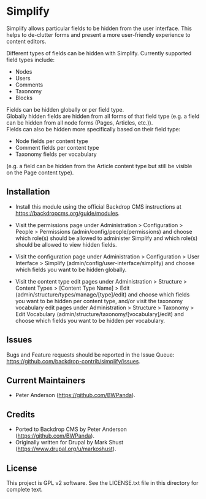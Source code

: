 Simplify
========

Simplify allows particular fields to be hidden from the user interface. This
helps to de-clutter forms and present a more user-friendly experience to content
editors.

Different types of fields can be hidden with Simplify. Currently supported field
types include:

- Nodes
- Users
- Comments
- Taxonomy
- Blocks

Fields can be hidden globally or per field type.  
Globally hidden fields are hidden from all forms of that field type (e.g. a
field can be hidden from all node forms (Pages, Articles, etc.)).  
Fields can also be hidden more specifically based on their field type:

- Node fields per content type
- Comment fields per content type
- Taxonomy fields per vocabulary

(e.g. a field can be hidden from the Article content type but still be visible
on the Page content type).

Installation
------------

- Install this module using the official Backdrop CMS instructions at
  https://backdropcms.org/guide/modules.

- Visit the permissions page under Administration > Configuration > People >
  Permissions (admin/config/people/permissions) and choose which role(s) should
  be allowed to administer Simplify and which role(s) should be allowed to view
  hidden fields.

- Visit the configuration page under Administration > Configuration > User
  Interface > Simplify (admin/config/user-interface/simplify) and choose which
  fields you want to be hidden globally.

- Visit the content type edit pages under Administration > Structure > Content
  Types > [Content Type Name] > Edit (admin/structure/types/manage/[type]/edit)
  and choose which fields you want to be hidden per content type, and/or visit
  the taxonomy vocabulary edit pages under Administration > Structure >
  Taxonomy > Edit Vocabulary (admin/structure/taxonomy/[vocabulary]/edit) and
  choose which fields you want to be hidden per vocabulary.

Issues
------

Bugs and Feature requests should be reported in the Issue Queue:
https://github.com/backdrop-contrib/simplify/issues.

Current Maintainers
-------------------

- Peter Anderson (https://github.com/BWPanda).

Credits
-------

- Ported to Backdrop CMS by Peter Anderson (https://github.com/BWPanda).
- Originally written for Drupal by Mark Shust
  (https://www.drupal.org/u/markoshust).

License
-------

This project is GPL v2 software. See the LICENSE.txt file in this directory for
complete text.
